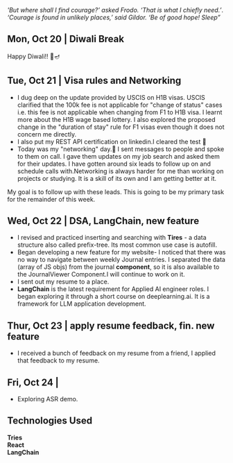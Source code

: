 *'But where shall I find courage?’ asked Frodo. ‘That is what I chiefly need.’*.  
*‘Courage is found in unlikely places,’ said Gildor. ‘Be of good hope! Sleep”*

## Mon, Oct 20 | Diwali Break 
Happy Diwali!! 🎇🪔 

## Tue, Oct 21 | Visa rules and Networking
* I dug deep on the update provided by USCIS on H1B visas. USCIS clarified that the 100k fee is not applicable for "change of status" cases i.e. this fee  is not applicable when changing from F1 to H1B visa. I learnt more about the H1B wage based lottery. I also explored the proposed change in the "duration of stay" rule for F1 visas even though it does not concern me directly.  
* I also put my REST API certification on linkedin.I cleared the test 💪  
* Today was my "networking" day.🤝 I sent messages to people and spoke to them on call. I gave them updates on my job search and asked them for their updates. I have gotten around six leads to follow up on and schedule calls with.Networking is always harder for me than working on projects or studying. It is a skill of its own and I am getting better at it.  

My goal is to follow up with these leads. This is going to be my primary task for the remainder of this week.  


## Wed, Oct 22 | DSA, LangChain, new feature 
* I revised and practiced inserting and searching with **Tires** - a data structure also called prefix-tree. Its most common use case is autofill.  
* Began developing a new feature for my website- I noticed that there was no way to navigate between weekly Journal entries. I separated the data (array of JS objs) from the journal **component**, so it is also available to the JournalViewer Component.I will continue to work on it.   
* I sent out my resume to a place.   
* **LangChain** is the latest requirement for Applied AI engineer roles. I began exploring it through a short course on deeplearning.ai. It is a framework for LLM application development.

## Thur, Oct 23 | apply resume feedback, fin. new feature
* I received a bunch of feedback on my resume from a friend, I applied that feedback to my resume.  

## Fri, Oct 24 | 
* Exploring ASR demo. 

## Technologies Used
**Tries**   
**React**  
**LangChain**


